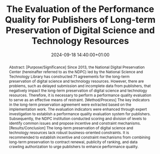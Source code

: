 ---
abstract: 'Abstract: [Purpose/Significance] Since 2013, the National Digital Preservation
  Center (hereinafter referred to as the NDPC) led by the National Science and Technology
  Library has constructed 71 agreements for the long-term preservation of digital
  science and technology resources. However, there are problems, such as delayed submission
  and incomplete data from publishers, that negatively impact the long-term preservation
  of digital science and technology resources. Therefore, it is necessary to perform
  a performance quality evaluation to serve as an effective means of restraint. [Method/Process]
  The key indicators in the long-term preservation agreement were extracted based
  on the implementation work. The evaluation indicators were enhanced through expert
  investigation to establish a performance quality evaluation system for publishers.
  Subsequently, the NDPC institution conducted scoring and division of levels to identify
  common issues and propose incentive and constraint mechanisms. [Results/Conclusion]
  The long-term preservation of digital science and technology resources lack robust
  business-oriented constraints. It is recommended to establish incentive and constraint
  mechanisms from combining long-term preservation to contract renewal, publicity
  of ranking, and data crawling authorization to urge publishers to enhance performance
  quality.'
creators:
- ZiYe WANG
date: 2024-09-18 14:40:00+01:00
document_url: https://ipres2024.pubpub.org/pub/rjyx4yxo/download/pdf
grand_parent: iPRES
institutions: []
keywords:
- governance, resourcing, and management for dp
- start 2 preserve
landing_page_url: https://ipres2024.pubpub.org/pub/rjyx4yxo/
language: eng
layout: publication
license: Creative Commons Attribution 4.0 (CC-BY-4.0)
notes_url: https://docs.google.com/document/d/1F5cLyxQZ6P_CkzMkoLeaZt8aSUutVAQYYU9OJt6ak7M/edit#heading=h.aar4tupij1po
parent: iPRES 2024
publication_type: paper
size: null
slides_url: ''
source_name: iPRES
stream_url: https://www.archief.vlaanderen.be/archief/records/dossiers/5acb210228ce4315ae650812d056a482329eb83ed2dc42398a51505dc153be81/documents/70e6a71cd819497fafd29ee52614bc920a15d919219a4c54887e6c7d5a8a3bf7
title: The Evaluation of the Performance Quality for Publishers of Long-term Preservation
  of Digital Science and Technology Resources
year: 2024
---